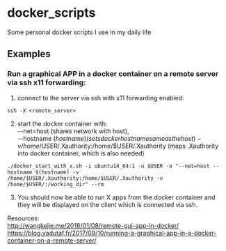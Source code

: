 # docker_scripts  

Some personal docker scripts I use in my daily life  

## Examples  

### Run a graphical APP in a docker container on a remote server via ssh x11 forwarding:  

1. connect to the server via ssh with x11 forwarding enabled:  

```console
ssh -X <remote_server>  
```

2. start the docker container with:  
    --net=host (shares network with host),  
    --hostname $(hostname) (sets docker hostname same as the host)  
    -v /home/$USER/.Xauthority:/home/$USER/.Xauthority  (maps .Xauthority into docker container, which is also needed)  
```console
./docker_start_with_x.sh -i ubuntu14_04:1 -u $USER -o "--net=host --hostname $(hostname) -v /home/$USER/.Xauthority:/home/$USER/.Xauthority -v /home/$USER/:/working_dir" --rm  
```

3. You should now be able to run X apps from the docker container and they will be displayed on the client which is connected via ssh.  

Resources:  
http://wangkejie.me/2018/01/08/remote-gui-app-in-docker/  
https://blog.yadutaf.fr/2017/09/10/running-a-graphical-app-in-a-docker-container-on-a-remote-server/  
